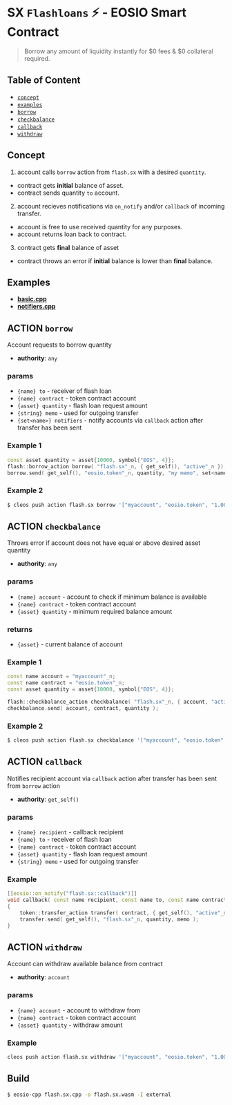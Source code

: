# SX `Flashloans` ⚡️ - EOSIO Smart Contract

> Borrow any amount of liquidity instantly for $0 fees & $0 collateral required.

## Table of Content

- [`concept`](#concept)
- [`examples`](#examples)
- [`borrow`](#action-borrow)
- [`checkbalance`](#action-checkbalance)
- [`callback`](#action-callback)
- [`withdraw`](#action-withdraw)

## Concept

1. account calls `borrow` action from `flash.sx` with a desired `quantity`.
  - contract gets **initial** balance of asset.
  - contract sends quantity `to` account.
2. account recieves notifications via `on_notify` and/or `callback` of incoming transfer.
  - account is free to use received quantity for any purposes.
  - account returns loan back to contract.
3. contract gets **final** balance of asset
  - contract throws an error if **initial** balance is lower than **final** balance.

## Examples

- [**basic.cpp**](/examples/basic.cpp)
- [**notifiers.cpp**](/examples/notifiers.cpp)

## ACTION `borrow`

Account requests to borrow quantity

- **authority**: `any`

### params

- `{name} to` - receiver of flash loan
- `{name} contract` - token contract account
- `{asset} quantity` - flash loan request amount
- `{string} memo` - used for outgoing transfer
- `{set<name>} notifiers` - notify accounts via `callback` action after transfer has been sent

### Example 1

```c++
const asset quantity = asset{10000, symbol{"EOS", 4}};
flash::borrow_action borrow( "flash.sx"_n, { get_self(), "active"_n });
borrow.send( get_self(), "eosio.token"_n, quantity, "my memo", set<name>() );
```

### Example 2

```bash
$ cleos push action flash.sx borrow '["myaccount", "eosio.token", "1.0000 EOS", "my memo", []]' -p myaccount
```

## ACTION `checkbalance`

Throws error if account does not have equal or above desired asset quantity

- **authority**: `any`

### params

- `{name} account` - account to check if minimum balance is available
- `{name} contract` - token contract account
- `{asset} quantity` - minimum required balance amount

### returns

- `{asset}` - current balance of account

### Example 1

```c++
const name account = "myaccount"_n;
const name contract = "eosio.token"_n;
const asset quantity = asset{10000, symbol{"EOS", 4}};

flash::checkbalance_action checkbalance( "flash.sx"_n, { account, "active"_n });
checkbalance.send( account, contract, quantity );
```

### Example 2

```bash
$ cleos push action flash.sx checkbalance '["myaccount", "eosio.token", "1.0000 EOS"] -p myaccount
```

## ACTION `callback`

Notifies recipient account via `callback` action after transfer has been sent from `borrow` action

- **authority**: `get_self()`

### params

- `{name} recipient` - callback recipient
- `{name} to` - receiver of flash loan
- `{name} contract` - token contract account
- `{asset} quantity` - flash loan request amount
- `{string} memo` - used for outgoing transfer

### Example

```c++
[[eosio::on_notify("flash.sx::callback")]]
void callback( const name recipient, const name to, const name contract, asset quantity, const string memo )
{
	token::transfer_action transfer( contract, { get_self(), "active"_n });
	transfer.send( get_self(), "flash.sx"_n, quantity, memo );
}
```

## ACTION `withdraw`

Account can withdraw available balance from contract

- **authority**: `account`

### params

- `{name} account` - account to withdraw from
- `{name} contract` - token contract account
- `{asset} quantity` - withdraw amount

### Example

```bash
cleos push action flash.sx withdraw '["myaccount", "eosio.token", "1.0000 EOS"]' -p myaccount
```

## Build

```bash
$ eosio-cpp flash.sx.cpp -o flash.sx.wasm -I external
```
